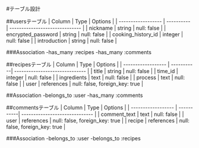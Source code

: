 #テーブル設計

##usersテーブル
| Column             | Type       | Options                        |
| ------------------ | ---------- | ------------------------------ |
| nickname           | string     | null: false                    |
| encrypted_password | string     | null: false                    |
| cooking_history_id | integer    | null: false                    |
| introduction       | string     | null: false                    |

###Association
-has_many :recipes
-has_many :comments

##recipesテーブル
| Column             | Type       | Options                        |
| ------------------ | -----------| ------------------------------ |
| title              | string     | null: false                    |
| time_id            | integer    | null: false                    |
| ingredients        | text       | null: false                    |
| process            | text       | null: false                    |
| user               | references | null: false, foreign_key: true |

##Association
-belongs_to :user
-has_many :comments

##commentsテーブル
| Column             | Type       | Options                        |
| ------------------ | -----------| ------------------------------ |
| comment_text       | text       | null: false                    |
| user               | references | null: false, foreign_key: true |
| recipe             | references | null: false, foreign_key: true |

###Association
-belongs_to :user
-belongs_to :recipes



